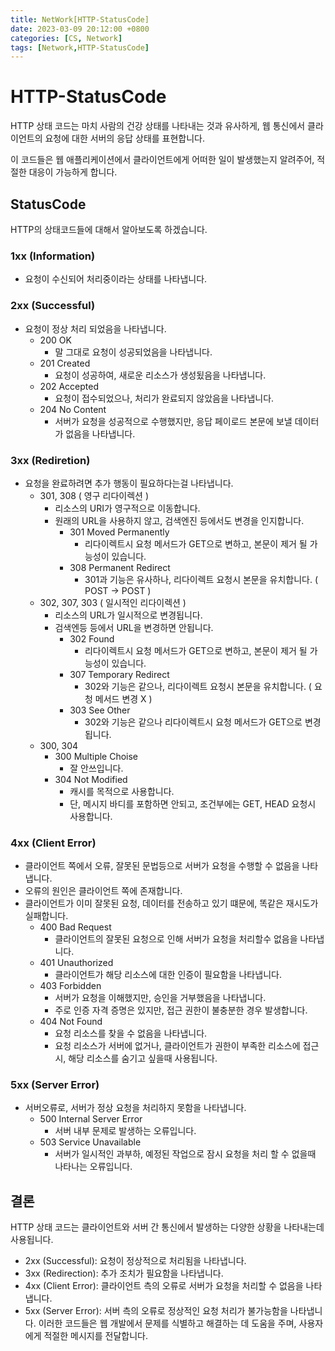 ```yaml
---
title: NetWork[HTTP-StatusCode]
date: 2023-03-09 20:12:00 +0800
categories: [CS, Network]
tags: [Network,HTTP-StatusCode]
---
```


# HTTP-StatusCode
HTTP 상태 코드는 마치 사람의 건강 상태를 나타내는 것과 유사하게, 웹 통신에서 클라이언트의 요청에 대한 서버의 응답 상태를 표현합니다.      
 
이 코드들은 웹 애플리케이션에서 클라이언트에게 어떠한 일이 발생했는지 알려주어, 적절한 대응이 가능하게 합니다.

## StatusCode
HTTP의 상태코드들에 대해서 알아보도록 하겠습니다.

### 1xx (Information)
- 요청이 수신되어 처리중이라는 상태를 나타냅니다.

### 2xx (Successful)
- 요청이 정상 처리 되었음을 나타냅니다.
   - 200 OK
      - 말 그대로 요청이 성공되었음을 나타냅니다.
   - 201 Created
      - 요청이 성공하여, 새로운 리소스가 생성됬음을 나타냅니다.
   - 202 Accepted
      - 요청이 접수되었으나, 처리가 완료되지 않았음을 나타냅니다.
   - 204 No Content
      - 서버가 요청을 성공적으로 수행했지만, 응답 페이로드 본문에 보낼 데이터가 없음을 나타냅니다.

### 3xx (Rediretion)
- 요청을 완료하려면 추가 행동이 필요하다는걸 나타냅니다.
   - 301, 308 ( 영구 리다이렉션 )
      - 리소스의 URI가 영구적으로 이동합니다.
      - 원래의 URL을 사용하지 않고, 검색엔진 등에서도 변경을 인지합니다.
         - 301 Moved Permanently
            - 리다이렉트시 요청 메서드가 GET으로 변하고, 본문이 제거 될 가능성이 있습니다.
         - 308 Permanent Redirect
            - 301과 기능은 유사하나, 리다이렉트 요청시 본문을 유치합니다. ( POST -> POST )
   - 302, 307, 303 ( 일시적인 리다이렉션 )
      - 리소스의 URL가 일시적으로 변경됩니다.
      - 검색엔등 등에서 URL을 변경하면 안됩니다.
         - 302 Found
            - 리다이렉트시 요청 메서드가 GET으로 변하고, 본문이 제거 될 가능성이 있습니다.
         - 307 Temporary Redirect
            - 302와 기능은 같으나, 리다이렉트 요청시 본문을 유치합니다. ( 요청 메서드 변경 X )
         - 303 See Other
            - 302와 기능은 같으나 리다이렉트시 요청 메서드가 GET으로 변경됩니다.
   - 300, 304
      - 300 Multiple Choise 
         - 잘 안쓰입니다.
      - 304 Not Modified
         - 캐시를 목적으로 사용합니다.
         - 단, 메시지 바디를 포함하면 안되고, 조건부에는 GET, HEAD 요청시 사용합니다.

### 4xx (Client Error)
- 클라이언트 쪽에서 오류, 잘못된 문법등으로 서버가 요청을 수행할 수 없음을 나타냅니다.
- 오류의 원인은 클라이언트 쪽에 존재합니다.
- 클라이언트가 이미 잘못된 요청, 데이터를 전송하고 있기 떄문에, 똑같은 재시도가 실패합니다.
   - 400 Bad Request
      - 클라이언트의 잘못된 요청으로 인해 서버가 요청을 처리할수 없음을 나타냅니다.
   - 401 Unauthorized
      - 클라이언트가 해당 리소스에 대한 인증이 필요함을 나타냅니다.
   - 403 Forbidden
      - 서버가 요청을 이해했지만, 승인을 거부했음을 나타냅니다.
      - 주로 인증 자격 증명은 있지만, 접근 권한이 불충분한 경우 발생합니다.
   - 404 Not Found
      - 요청 리소스를 찾을 수 없음을 나타냅니다.
      - 요청 리소스가 서버에 없거나, 클라이언트가 권한이 부족한 리소스에 접근시, 해당 리소스를 숨기고 싶을때 사용됩니다.

### 5xx (Server Error)
- 서버오류로, 서버가 정상 요청을 처리하지 못함을 나타냅니다.
   - 500 Internal Server Error
      - 서버 내부 문제로 발생하는 오류입니다.
   - 503 Service Unavailable
      - 서버가 일시적인 과부하, 예정된 작업으로 잠시 요청을 처리 할 수 없을때 나타나는 오류입니다.


## 결론
HTTP 상태 코드는 클라이언트와 서버 간 통신에서 발생하는 다양한 상황을 나타내는데 사용됩니다.
- 2xx (Successful): 요청이 정상적으로 처리됨을 나타냅니다.
- 3xx (Redirection): 추가 조치가 필요함을 나타냅니다.
- 4xx (Client Error): 클라이언트 측의 오류로 서버가 요청을 처리할 수 없음을 나타냅니다.
- 5xx (Server Error): 서버 측의 오류로 정상적인 요청 처리가 불가능함을 나타냅니다.
이러한 코드들은 웹 개발에서 문제를 식별하고 해결하는 데 도움을 주며, 사용자에게 적절한 메시지를 전달합니다.